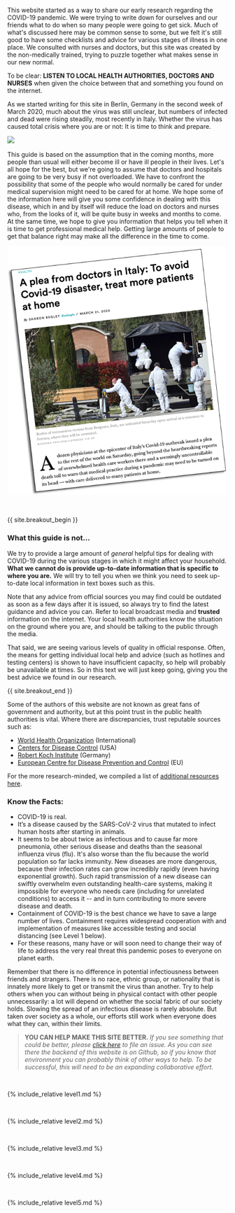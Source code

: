 This website started as a way to share our early research regarding the COVID-19 pandemic. We were trying to write down for ourselves and our friends what to do when so many people were going to get sick. Much of what's discussed here may be common sense to some, but we felt it's still good to have some checklists and advice for various stages of illness in one place. We consulted with nurses and doctors, but this site was created by the non-medically trained, trying to puzzle together what makes sense in our new normal. 

To be clear: **LISTEN TO LOCAL HEALTH AUTHORITIES, DOCTORS AND NURSES** when given the choice between that and something you found on the internet.

As we started writing for this site in Berlin, Germany in the second week of March 2020, much about the virus was still unclear, but numbers of infected and dead were rising steadily, most recently in Italy. Whether the virus has caused total crisis where you are or not: It is time to think and prepare.

![](/images/virus.png)

This guide is based on the assumption that in the coming months, more people than usual will either become ill or have ill people in their lives. Let's all hope for the best, but we're going to assume that doctors and hospitals are going to be very busy if not overloaded. We have to confront the possibility that some of the people who would normally be cared for under medical supervision might need to be cared for at home. We hope some of the information here will give you some confidence in dealing with this disease, which in and by itself will reduce the load on doctors and nurses who, from the looks of it, will be quite busy in weeks and months to come. At the same time, we hope to give you information that helps you tell when it is time to get professional medical help. Getting large amounts of people to get that balance right may make all the difference in the time to come.

[![](/images/treat-at-home.png)](https://www.statnews.com/2020/03/21/coronavirus-plea-from-italy-treat-patients-at-home/)

&nbsp;

{{ site.breakout_begin }}

### What this guide is not...

We try to provide a large amount of *general* helpful tips for dealing with COVID-19 during the various stages in which it might affect your household. **What we cannot do is provide up-to-date information that is specific to where you are.** We will try to tell you when we think you need to seek up-to-date local information in text boxes such as this.

Note that any advice from official sources you may find could be outdated as soon as a few days after it is issued, so always try to find the latest guidance and advice you can. Refer to local broadcast media and **trusted** information on the internet. Your local health authorities know the situation on the ground where you are, and should be talking to the public through the media.

That said, we are seeing various levels of quality in official response. Often, the means for getting individual local help and advice (such as hotlines and testing centers) is shown to have insufficient capacity, so help will probably be unavailable at times. So in this text we will just keep going, giving you the best advice we found in our research.

{{ site.breakout_end }}

Some of the authors of this website are not known as great fans of government and authority, but at this point trust in the public health authorities is vital. Where there are discrepancies, trust reputable sources such as:
* [World Health Organization](https://www.who.int/emergencies/diseases/novel-coronavirus-2019) (International)
* [Centers for Disease Control](https://www.cdc.gov/coronavirus/2019-ncov/index.html) (USA)
* [Robert Koch Institute](https://www.rki.de/DE/Content/InfAZ/N/Neuartiges_Coronavirus/nCoV.html) (Germany)
* [European Centre for Disease Prevention and Control](https://www.ecdc.europa.eu/en) (EU) 

For the more research-minded, we compiled a list of [additional resources here](https://covid-at-home.info/resources). 

### Know the Facts: 

  * COVID-19 is real. 
  * It’s a disease caused by the SARS-CoV-2 virus that mutated to infect human hosts after starting in animals.
  * It seems to be about twice as infectious and to cause far more pneumonia, other serious disease and deaths than the seasonal influenza virus (flu). It's also worse than the flu because the world population so far lacks immunity. New diseases are more dangerous, because their infection rates can grow incredibly rapidly (even having exponential growth). Such rapid transmission of a new disease can swiftly overwhelm even outstanding health-care systems, making it impossible for everyone who needs care (including for unrelated conditions) to access it -- and in turn contributing to more severe disease and death. 
  * Containment of COVID-19 is the best chance we have to save a large number of lives. Containment requires widespread cooperation with and implementation of measures like accessible testing and social distancing (see Level 1 below).  
  * For these reasons, many have or will soon need to change their way of life to address the very real threat this pandemic poses to everyone on planet earth. 

Remember that there is no difference in potential infectiousness between friends and strangers. There is no race, ethnic group, or nationality that is innately more likely to get or transmit the virus than another. Try to help others when you can without being in physical contact with other people unnecessarily: a lot will depend on whether the social fabric of our society holds. Slowing the spread of an infectious disease is rarely absolute. But taken over society as a whole, our efforts still work when everyone does what they can, within their limits.

> **YOU CAN HELP MAKE THIS SITE BETTER.** *If you see something that could be better, please [click here](https://github.com/covid-at-home/covid-at-home.github.io/issues/new) to file an issue. As you can see there the backend of this website is on Github, so if you know that environment you can probably think of other ways to help. To be successful, this will need to be an expanding collaborative effort.*

&nbsp; 

{% include_relative level1.md %}

&nbsp; 

{% include_relative level2.md %}

&nbsp; 
 
{% include_relative level3.md %}
            
&nbsp; 
 
{% include_relative level4.md %}
        
&nbsp; 
 
{% include_relative level5.md %}
